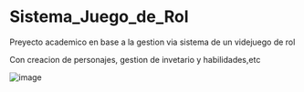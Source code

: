 # Sistema_Juego_de_Rol

Preyecto academico en base a la gestion via sistema de un videjuego de rol 

Con creacion de personajes, gestion de invetario y habilidades,etc


![image](https://user-images.githubusercontent.com/116565550/205445216-61487579-ebdd-406f-ab7a-2332befc650d.png)
